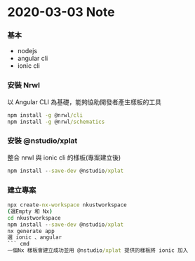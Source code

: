 # 2020-03-03 Note
### 基本
- nodejs
- angular cli  
- ionic cli

### 安裝 Nrwl 
以 Angular CLI 為基礎，能夠協助開發者產生樣板的工具
``` cmd
npm install -g @nrwl/cli
npm install -g @nrwl/schematics
```
### 安裝 @nstudio/xplat
整合 nrwl 與 ionic cli 的樣板(專案建立後)
``` cmd
npm install --save-dev @nstudio/xplat
```
### 建立專案
``` cmd
npx create-nx-workspace nkustworkspace
(選Empty 和 Nx) 
cd nkustworkspace
npm install --save-dev @nstudio/xplat
nx generate app
選 ionic 、angular
``` cmd
一個Nx 樣板會建立成功並用 @nstudio/xplat 提供的樣板將 ionic 加入


